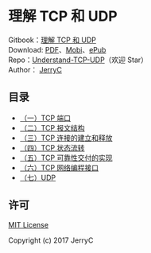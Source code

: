 # 理解 TCP 和 UDP

Gitbook：[理解 TCP  和 UDP](https://jerryc8080.gitbooks.io/understand-tcp-and-udp/)    
Download: [PDF](https://www.gitbook.com/download/pdf/book/jerryc8080/understand-tcp-and-udp)、[Mobi](https://www.gitbook.com/download/mobi/book/jerryc8080/understand-tcp-and-udp)、[ePub](https://www.gitbook.com/download/epub/book/jerryc8080/understand-tcp-and-udp)     
Repo：[Understand-TCP-UDP](https://github.com/JerryC8080/understand-tcp-udp)（欢迎 Star）       
Author： [JerryC](https://github.com/JerryC8080)    

## 目录

* [（一）TCP 端口](chapter1.md)
* [（二）TCP 报文结构](chapter2.md)
* [（三）TCP 连接的建立和释放](chapter3.md)
* [（四）TCP 状态流转](chapter4.md)
* [（五）TCP 可靠性交付的实现](chapter5.md)
* [（六）TCP 网络编程接口](chapter6.md)
* [（七）UDP](chapter7.md)



## 许可

[MIT License](LICENSE)

Copyright (c) 2017 JerryC
